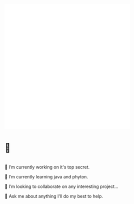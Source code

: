<html>
   <head>
  </head>
  <body>
        <br>    
<img src="display.svg" width="400" height="400" alt=""><h1>👋 </h1>
     </br>
🔭 I’m currently working on it's top secret.

🌱 I’m currently learning java and phyton.

👯 I’m looking to collaborate on any interesting project...

💬 Ask me about anything I'll do my best to help.
  </body>
  </html>
 


